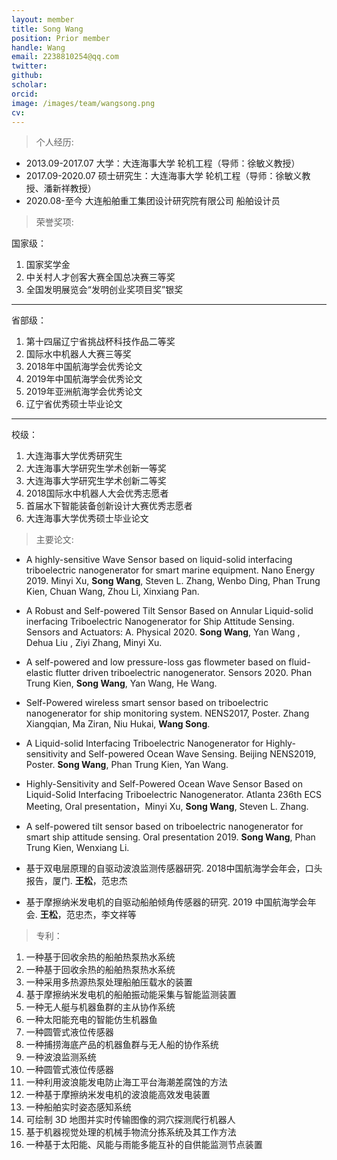 ```yaml
---
layout: member
title: Song Wang
position: Prior member
handle: Wang
email: 2238810254@qq.com
twitter: 
github: 
scholar:
orcid: 
image: /images/team/wangsong.png
cv: 
---
```


> 个人经历:

- 2013.09-2017.07	大学：大连海事大学 轮机工程（导师：徐敏义教授）
- 2017.09-2020.07	硕士研究生：大连海事大学 轮机工程（导师：徐敏义教授、潘新祥教授）
- 2020.08-至今	大连船舶重工集团设计研究院有限公司	船舶设计员

> 荣誉奖项:

国家级：

1. 国家奖学金
2. 中关村人才创客大赛全国总决赛三等奖
3. 全国发明展览会“发明创业奖项目奖”银奖

<hr>

省部级：

1. 第十四届辽宁省挑战杯科技作品二等奖
2. 国际水中机器人大赛三等奖
3. 2018年中国航海学会优秀论文
4. 2019年中国航海学会优秀论文
5. 2019年亚洲航海学会优秀论文 
6. 辽宁省优秀硕士毕业论文

<hr>

校级：

1. 大连海事大学优秀研究生
2. 大连海事大学研究生学术创新一等奖
3. 大连海事大学研究生学术创新二等奖
4. 2018国际水中机器人大会优秀志愿者
5. 首届水下智能装备创新设计大赛优秀志愿者
6. 大连海事大学优秀硕士毕业论文

> 主要论文:

- A highly-sensitive Wave Sensor based on liquid-solid interfacing triboelectric nanogenerator for smart marine equipment. Nano Energy 2019. Minyi Xu, **Song Wang**, Steven L. Zhang, Wenbo Ding, Phan Trung Kien, Chuan Wang, Zhou Li, Xinxiang Pan.

- A Robust and Self-powered Tilt Sensor Based on Annular Liquid-solid inerfacing Triboelectric Nanogenerator for Ship Attitude Sensing. Sensors and Actuators: A. Physical 2020. **Song Wang**, Yan Wang , Dehua Liu , Ziyi Zhang, Minyi Xu.

- A self-powered and low pressure-loss gas flowmeter based on fluid-elastic flutter driven triboelectric nanogenerator. Sensors 2020. Phan Trung Kien, **Song Wang**, Yan Wang, He Wang.

- Self-Powered wireless smart sensor based on triboelectric nanogenerator for ship monitoring system. NENS2017, Poster. Zhang Xiangqian, Ma Ziran, Niu Hukai, **Wang Song**.

- A Liquid-solid Interfacing Triboelectric Nanogenerator for Highly-sensitivity and Self-powered Ocean Wave Sensing. Beijing NENS2019, Poster. **Song Wang**, Phan Trung Kien, Yan Wang.

- Highly-Sensitivity and Self-Powered Ocean Wave Sensor Based on Liquid-Solid Interfacing Triboelectric Nanogenerator. Atlanta 236th ECS Meeting, Oral presentation，Minyi Xu, **Song Wang**, Steven L. Zhang.

- A self-powered tilt sensor based on triboelectric nanogenerator for smart ship attitude sensing. Oral presentation 2019. **Song Wang**, Phan Trung Kien, Wenxiang Li.

- 基于双电层原理的自驱动波浪监测传感器研究. 2018中国航海学会年会，口头报告，厦门. **王松**，范忠杰

- 基于摩擦纳米发电机的自驱动船舶倾角传感器的研究. 2019 中国航海学会年会. **王松**，范忠杰，李文祥等

> 专利：

1. 一种基于回收余热的船舶热泵热水系统
2. 一种基于回收余热的船舶热泵热水系统
3. 一种采用多热源热泵处理船舶压载水的装置
4. 基于摩擦纳米发电机的船舶振动能采集与智能监测装置
5. 一种无人艇与机器鱼群的主从协作系统
6. 一种太阳能充电的智能仿生机器鱼
7. 一种圆管式液位传感器
8. 一种捕捞海底产品的机器鱼群与无人船的协作系统
9. 一种波浪监测系统
10. 一种圆管式液位传感器
11. 一种利用波浪能发电防止海工平台海潮差腐蚀的方法
12. 一种基于摩擦纳米发电机的波浪能高效发电装置
13. 一种船舶实时姿态感知系统
14. 可绘制 3D 地图并实时传输图像的洞穴探测爬行机器人
15. 基于机器视觉处理的机械手物流分拣系统及其工作方法
16. 一种基于太阳能、风能与雨能多能互补的自供能监测节点装置



